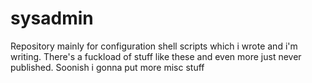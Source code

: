 sysadmin
========

Repository mainly for configuration
shell scripts which i wrote and i'm writing.
There's a fuckload of stuff like these and even more just
never published. Soonish i gonna put more misc stuff
